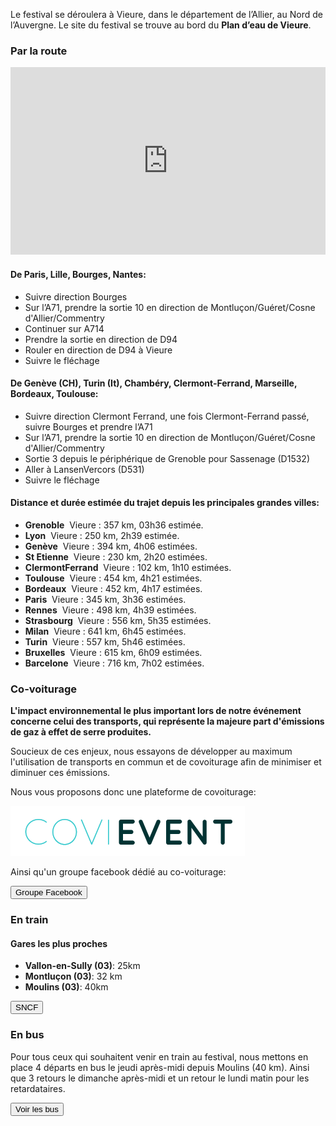 Le festival se déroulera à Vieure, dans le département de l’Allier, au Nord de l’Auvergne.
Le site du festival se trouve au bord du **Plan d’eau de Vieure**.

### Par la route

<iframe ng-if="!offline" src="https://www.google.com/maps/embed?pb=!1m18!1m12!1m3!1d351543.88641214976!2d2.5947436516267013!3d46.49946713979648!2m3!1f0!2f0!3f0!3m2!1i1024!2i768!4f13.1!3m3!1m2!1s0x47f095bc5f3b0617%3A0xfe9754c6cb777592!2s03430+Vieure!5e0!3m2!1sfr!2sfr!4v1466720428320"
        width="100%" height="300" frameborder="0" style="border:0">
</iframe>

#### De Paris, Lille, Bourges, Nantes:
- Suivre direction Bourges
- Sur l’A71, prendre la sortie 10 en direction de Montluçon/Guéret/Cosne d'Allier/Commentry
- Continuer sur A714
- Prendre la sortie en direction de D94
- Rouler en direction de D94 à Vieure
- Suivre le fléchage

#### De Genève (CH), Turin (It), Chambéry, Clermont­-Ferrand, Marseille, Bordeaux, Toulouse:
- Suivre direction Clermont Ferrand, une fois Clermont­-Ferrand passé, suivre Bourges et prendre l’A71
- Sur l’A71, prendre la sortie 10 en direction de Montluçon/Guéret/Cosne d'Allier/Commentry
- Sortie 3 depuis le périphérique de Grenoble pour Sassenage (D1532)
- Aller à Lans­en­Vercors (D531)
- Suivre le fléchage

#### Distance et durée estimée du trajet depuis les principales grandes villes:

*   **Grenoble** ­ Vieure : 357 km, 03h36 estimée.
*   **Lyon** ­ Vieure : 250 km, 2h39 estimée.
*   **Genève** ­ Vieure : 394 km, 4h06 estimées.
*   **St Etienne** ­ Vieure : 230 km, 2h20 estimées.
*   **Clermont­Ferrand** ­ Vieure : 102 km, 1h10 estimées.
*   **Toulouse** ­ Vieure : 454 km, 4h21 estimées.
*   **Bordeaux** ­ Vieure : 452 km, 4h17 estimées.
*   **Paris** ­ Vieure : 345 km, 3h36 estimées.
*   **Rennes** ­ Vieure : 498 km, 4h39 estimées.
*   **Strasbourg** ­ Vieure : 556 km, 5h35 estimées.
*   **Milan** ­ Vieure : 641 km, 6h45 estimées.
*   **Turin** ­ Vieure : 557 km, 5h46 estimées.
*   **Bruxelles** ­ Vieure : 615 km, 6h09 estimées.
*   **Barcelone** ­ Vieure : 716 km, 7h02 estimées.

### Co-voiturage

**L'impact environnemental le plus important lors de notre événement concerne celui des transports, qui représente la majeure part d'émissions de gaz à effet de serre produites.**

Soucieux de ces enjeux, nous essayons de développer au maximum l'utilisation de transports en commun et de covoiturage afin de minimiser et diminuer ces émissions. 

Nous vous proposons donc une plateforme de covoiturage:

[![covievent](images/infos/covievent-logo.png)](https://www.covievent.org/covoiturage/hadra-trance-festival-10-1/bd44ecdfc94608e8d7b0398f6358555a)

Ainsi qu'un groupe facebook dédié au co-voiturage:

<button class="button button-calm button-outline button-social button-small icon-left ion-social-facebook" ng-click="vm.open('https://www.facebook.com/groups/108859486206264/')">Groupe Facebook</button>

### En train

#### Gares les plus proches

* **Vallon-en-Sully (03)**: 25km
* **Montluçon (03)**: 32 km
* **Moulins (03)**: 40km

<button class="button button-calm button-outline button-small" ng-click="vm.open('http://www.voyages-sncf.com/')">SNCF</button>

### En bus

Pour tous ceux qui souhaitent venir en train au festival, nous mettons en place 4 départs en bus le jeudi après-midi depuis Moulins (40 km).
Ainsi que 3 retours le dimanche après-midi et un retour le lundi matin pour les retardataires.

<button class="button button-calm button-outline button-small" ng-click="vm.open('http://www.hadra.net/shop/new/category.php?id_category=6')">Voir les bus</button>
